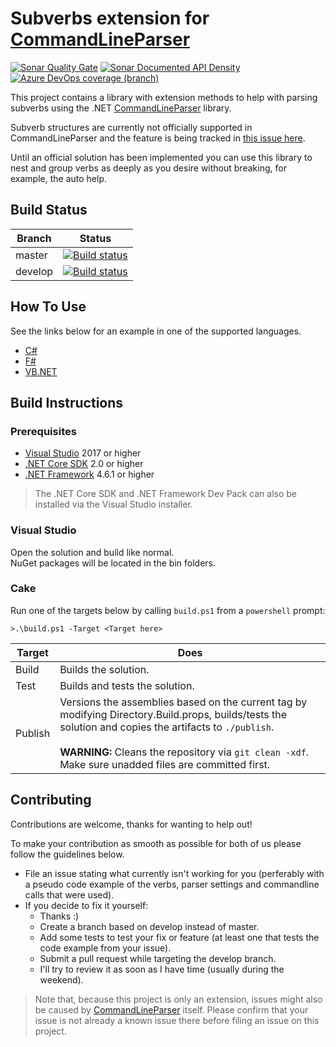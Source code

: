 # Subverbs extension for [CommandLineParser](https://github.com/commandlineparser/commandline)
[![Sonar Quality Gate](https://img.shields.io/sonar/https/sonarcloud.io/twaalewijn_commandlineparser-subverbextension/quality_gate.svg)](https://sonarcloud.io/dashboard?id=twaalewijn_commandlineparser-subverbextension)
[![Sonar Documented API Density](https://img.shields.io/sonar/https/sonarcloud.io/twaalewijn_commandlineparser-subverbextension/public_documented_api_density.svg)](https://sonarcloud.io/dashboard?id=twaalewijn_commandlineparser-subverbextension)
[![Azure DevOps coverage (branch)](https://img.shields.io/azure-devops/coverage/waalewijn/commandlineparser-subverbextension/1/develop.svg)](https://waalewijn.visualstudio.com/commandlineparser-subverbextension/_build/latest?definitionId=1&branchName=develop)

This project contains a library with extension methods to help with parsing subverbs using the .NET [CommandLineParser](https://github.com/commandlineparser/commandline) library.

Subverb structures are currently not officially supported in CommandLineParser and the feature is being tracked in [this issue here](https://github.com/commandlineparser/commandline/issues/353).

Until an official solution has been implemented you can use this library to nest and group verbs as deeply as you desire without breaking, for example, the auto help.

## Build Status

Branch | Status
---|---
master | [![Build status](https://waalewijn.visualstudio.com/commandlineparser-subverbextension/_apis/build/status/commandlineparser-subverbextension-CI?branchName=master)](https://waalewijn.visualstudio.com/commandlineparser-subverbextension/_build/latest?definitionId=1&branchName=master)
develop | [![Build status](https://waalewijn.visualstudio.com/commandlineparser-subverbextension/_apis/build/status/commandlineparser-subverbextension-CI?branchName=develop)](https://waalewijn.visualstudio.com/commandlineparser-subverbextension/_build/latest?definitionId=1&branchName=develop)

## How To Use

See the links below for an example in one of the supported languages.

* [C#](usage/CSharp.md)
* [F#](usage/FSharp.md)
* [VB.NET](usage/VBNET.md)

## Build Instructions

### Prerequisites

* [Visual Studio](https://visualstudio.microsoft.com/downloads/) 2017 or higher
* [.NET Core SDK](https://dotnet.microsoft.com/download) 2.0 or higher
* [.NET Framework](https://dotnet.microsoft.com/download) 4.6.1 or higher

> The .NET Core SDK and .NET Framework Dev Pack can also be installed via the Visual Studio installer.

### Visual Studio

Open the solution and build like normal.<br/>
NuGet packages will be located in the bin folders.

### Cake

Run one of the targets below by calling ```build.ps1``` from a ```powershell``` prompt:

```
>.\build.ps1 -Target <Target here>
```

Target | Does
--- | ---
Build | Builds the solution.
Test | Builds and tests the solution.
Publish | Versions the assemblies based on the current tag by modifying Directory.Build.props, builds/tests the solution and copies the artifacts to ```./publish```.<br/><br/> **WARNING:** Cleans the repository via ```git clean -xdf```. Make sure unadded files are committed first.

## Contributing

Contributions are welcome, thanks for wanting to help out!

To make your contribution as smooth as possible for both of us please follow the guidelines below.

* File an issue stating what currently isn't working for you (perferably with a pseudo code example of the verbs, parser settings and commandline calls that were used).
* If you decide to fix it yourself:
    * Thanks :)
    * Create a branch based on develop instead of master.
    * Add some tests to test your fix or feature (at least one that tests the code example from your issue).
    * Submit a pull request while targeting the develop branch.
    * I'll try to review it as soon as I have time (usually during the weekend).

> Note that, because this project is only an extension, issues might also be caused by [CommandLineParser](https://github.com/commandlineparser/commandline/issues) itself.
> Please confirm that your issue is not already a known issue there before filing an issue on this project.
